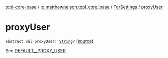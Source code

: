 [topl-core-base](../../index.md) / [io.matthewnelson.topl_core_base](../index.md) / [TorSettings](index.md) / [proxyUser](./proxy-user.md)

# proxyUser

`abstract val proxyUser: `[`String`](https://kotlinlang.org/api/latest/jvm/stdlib/kotlin/-string/index.html)`?` [(source)](https://github.com/05nelsonm/TorOnionProxyLibrary-Android/blob/master/topl-core-base/src/main/java/io/matthewnelson/topl_core_base/TorSettings.kt#L236)

See [DEFAULT__PROXY_USER](-d-e-f-a-u-l-t__-p-r-o-x-y_-u-s-e-r.md)

